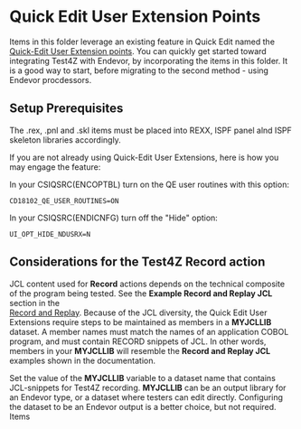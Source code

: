 # Quick Edit User Extension Points

Items in this folder leverage an existing feature in Quick Edit named the [Quick-Edit User Extension points](https://techdocs.broadcom.com/us/en/ca-mainframe-software/devops/ca-endevor-software-change-manager/19-0/using/quick-edit-option/quick-edit-user-extension-points.html). 
 You can quickly get started toward integrating Test4Z with Endevor, by incorporating the items in this folder. It is a good way to start, before migrating to the second method - using Endevor procdessors. 

## Setup Prerequisites

The .rex, .pnl and .skl items must be placed into REXX, ISPF panel alnd ISPF skeleton libraries accordingly. 

If you are not already using Quick-Edit User Extensions, here is how you may engage the feature:

In your CSIQSRC(ENCOPTBL) turn on the QE user routines with this option:

    CD18102_QE_USER_ROUTINES=ON  

In your CSIQSRC(ENDICNFG) turn off the "Hide" option: 

    UI_OPT_HIDE_NDUSRX=N        

## Considerations for the Test4Z Record action

JCL content used for **Record** actions depends on the technical composite of the program being tested. See the **Example Record and Replay JCL** section in the  
[Record and Replay](https://techdocs.broadcom.com/us/en/ca-mainframe-software/devops/test4z/1-0/administrating/record-replay-and-verification-processing.html).  Because of the JCL diversity, the Quick Edit User Extensions require steps to be maintained as members in a **MYJCLLIB** dataset. A member names must match the names of an application COBOL program, and must contain RECORD snippets of JCL. In other words, members in your **MYJCLLIB** will resemble the **Record and Replay JCL** examples shown in the documentation. 

Set the value of the **MYJCLLIB** variable to a dataset name that contains JCL-snippets for Test4Z recording. **MYJCLLIB** can be an output library for an Endevor type, or a dataset where testers can edit directly. Configuring the dataset to be an Endevor output is a better choice, but not required. Items 
